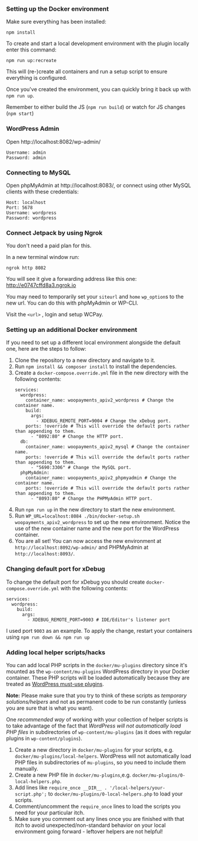 ### Setting up the Docker environment

Make sure everything has been installed:

`npm install`

To create and start a local development environment with the plugin locally enter this command:

`npm run up:recreate`

This will (re-)create all containers and run a setup script to ensure everything is configured. 

Once you've created the environment, you can quickly bring it back up with `npm run up`.

Remember to either build the JS (`npm run build`) or watch for JS changes (`npm start`)

### WordPress Admin
Open http://localhost:8082/wp-admin/
```
Username: admin
Password: admin
```

### Connecting to MySQL
Open phpMyAdmin at http://localhost:8083/, or connect using other MySQL clients with these credentials:
```
Host: localhost
Port: 5678
Username: wordpress
Password: wordpress
```

### Connect Jetpack by using Ngrok
You don't need a paid plan for this.

In a new terminal window run:

```
ngrok http 8082
```

You will see it give a forwarding address like this one:
 http://e0747cffd8a3.ngrok.io
 
You may need to temporarily set your `siteurl` and `home` `wp_option`s to the new url. You can do this with phpMyAdmin or WP-CLI.

Visit the `<url>` , login and setup WCPay.

### Setting up an additional Docker environment

If you need to set up a different local environment alongside the default one, here are the steps to follow:
1. Clone the repository to a new directory and navigate to it.
2. Run `npm install && composer install` to install the dependencies.
3. Create a `docker-compose.override.yml` file in the new directory with the following contents:
    ```
    services:
      wordpress:
        container_name: woopayments_apiv2_wordpress # Change the container name.
        build:
          args:
            - XDEBUG_REMOTE_PORT=9004 # Change the xDebug port.
        ports: !override # This will override the default ports rather than appending to them.
          - "8092:80" # Change the HTTP port.
      db:
        container_name: woopayments_apiv2_mysql # Change the container name.
        ports: !override # This will override the default ports rather than appending to them.
          - "5690:3306" # Change the MySQL port.
      phpMyAdmin:
        container_name: woopayments_apiv2_phpmyadmin # Change the container name.
        ports: !override # This will override the default ports rather than appending to them.
          - "8093:80" # Change the PHPMyAdmin HTTP port.
    ```
4. Run `npm run up` in the new directory to start the new environment.
5. Run `WP_URL=localhost:8084 ./bin/docker-setup.sh woopayments_apiv2_wordpress` to set up the new environment. Notice the use of the new container name and the new port for the WordPress container.
6. You are all set! You can now access the new environment at `http://localhost:8092/wp-admin/` and PHPMyAdmin at `http://localhost:8093/`.

### Changing default port for xDebug
To change the default port for xDebug you should create `docker-compose.override.yml` with the following contents:
```
services:
  wordpress:
    build:
      args:
        - XDEBUG_REMOTE_PORT=9003 # IDE/Editor's listener port
```
I used port `9003` as an example.
To apply the change, restart your containers using `npm run down && npm run up`

### Adding local helper scripts/hacks

You can add local PHP scripts in the `docker/mu-plugins` directory since it's mounted as the `wp-content/mu-plugins` WordPress directory in your Docker container. These PHP scripts will be loaded automatically because they are treated as [WordPress must-use plugins](https://developer.wordpress.org/advanced-administration/plugins/mu-plugins/).

**Note:** Please make sure that you try to think of these scripts as _temporary solutions/helpers_ and not as permanent code to be run constantly (unless you are sure that is what you want). 

One _recommended way_ of working with your collection of helper scripts is to take advantage of the fact that _WordPress will not automatically load PHP files_ in subdirectories of `wp-content/mu-plugins` (as it does with regular plugins in `wp-content/plugins`).

1. Create a new directory in `docker/mu-plugins` for your scripts, e.g. `docker/mu-plugins/local-helpers`. WordPress will not automatically load PHP files in subdirectories of `mu-plugins`, so you need to include them manually.
2. Create a new PHP file in `docker/mu-plugins`,e.g. `docker/mu-plugins/0-local-helpers.php`.
3. Add lines like `require_once __DIR__ . '/local-helpers/your-script.php';` to `docker/mu-plugins/0-local-helpers.php` to load your scripts.
4. Comment/uncomment the `require_once` lines to load the scripts you need for your particular itch.
5. Make sure you comment out any lines once you are finished with that itch to avoid unexpected/non-standard behavior on your local environment going forward - leftover helpers are not helpful!
